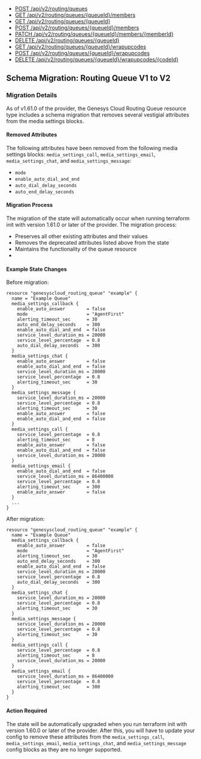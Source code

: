 - [POST /api/v2/routing/queues](https://developer.mypurecloud.com/api/rest/v2/routing/#post-api-v2-routing-queues)
- [GET /api/v2/routing/queues/{queueId}/members](https://developer.mypurecloud.com/api/rest/v2/routing/#get-api-v2-routing-queues--queueId--members)
- [GET /api/v2/routing/queues/{queueId}](https://developer.mypurecloud.com/api/rest/v2/routing/#get-api-v2-routing-queues--queueId-)
- [POST /api/v2/routing/queues/{queueId}/members](https://developer.mypurecloud.com/api/rest/v2/routing/#post-api-v2-routing-queues--queueId--members)
- [PATCH /api/v2/routing/queues/{queueId}/members/{memberId}](https://developer.mypurecloud.com/api/rest/v2/routing/#patch-api-v2-routing-queues--queueId--members--memberId-)
- [DELETE /api/v2/routing/queues/{queueId}](https://developer.mypurecloud.com/api/rest/v2/routing/#delete-api-v2-routing-queues--queueId-)
- [GET /api/v2/routing/queues/{queueId}/wrapupcodes](https://developer.mypurecloud.com/api/rest/v2/routing/#get-api-v2-routing-queues--queueId--wrapupcodes)
- [POST /api/v2/routing/queues/{queueId}/wrapupcodes](https://developer.mypurecloud.com/api/rest/v2/routing/#post-api-v2-routing-queues--queueId--wrapupcodes)
- [DELETE /api/v2/routing/queues/{queueId}/wrapupcodes/{codeId}](https://developer.mypurecloud.com/api/rest/v2/routing/#delete-api-v2-routing-queues--queueId--wrapupcodes--codeId-)

## Schema Migration: Routing Queue V1 to V2

### Migration Details

As of v1.61.0 of the provider, the Genesys Cloud Routing Queue resource type includes a schema migration that removes several vestigial attributes from the media settings blocks.

#### Removed Attributes

The following attributes have been removed from the following media settings blocks: `media_settings_call`, `media_settings_email`, `media_settings_chat`, and `media_settings_message`:

- `mode`
- `enable_auto_dial_and_end`
- `auto_dial_delay_seconds`
- `auto_end_delay_seconds`

#### Migration Process

The migration of the state will automatically occur when running terraform init with version 1.61.0 or later of the provider. The migration process:

- Preserves all other existing attributes and their values
- Removes the deprecated attributes listed above from the state
- Maintains the functionality of the queue resource
-

#### Example State Changes

Before migration:

```hcl
resource "genesyscloud_routing_queue" "example" {
  name = "Example Queue"
  media_settings_callback {
    enable_auto_answer        = false
    mode                      = "AgentFirst"
    alerting_timeout_sec      = 30
    auto_end_delay_seconds    = 300
    enable_auto_dial_and_end  = false
    service_level_duration_ms = 20000
    service_level_percentage  = 0.8
    auto_dial_delay_seconds   = 300
  }
  media_settings_chat {
    enable_auto_answer        = false
    enable_auto_dial_and_end  = false
    service_level_duration_ms = 20000
    service_level_percentage  = 0.8
    alerting_timeout_sec      = 30
  }
  media_settings_message {
    service_level_duration_ms = 20000
    service_level_percentage  = 0.8
    alerting_timeout_sec      = 30
    enable_auto_answer        = false
    enable_auto_dial_and_end  = false
  }
  media_settings_call {
    service_level_percentage  = 0.8
    alerting_timeout_sec      = 8
    enable_auto_answer        = false
    enable_auto_dial_and_end  = false
    service_level_duration_ms = 20000
  }
  media_settings_email {
    enable_auto_dial_and_end  = false
    service_level_duration_ms = 86400000
    service_level_percentage  = 0.8
    alerting_timeout_sec      = 300
    enable_auto_answer        = false
  }
  ...
}
```

After migration:

```hcl
resource "genesyscloud_routing_queue" "example" {
  name = "Example Queue"
  media_settings_callback {
    enable_auto_answer        = false
    mode                      = "AgentFirst"
    alerting_timeout_sec      = 30
    auto_end_delay_seconds    = 300
    enable_auto_dial_and_end  = false
    service_level_duration_ms = 20000
    service_level_percentage  = 0.8
    auto_dial_delay_seconds   = 300
  }
  media_settings_chat {
    service_level_duration_ms = 20000
    service_level_percentage  = 0.8
    alerting_timeout_sec      = 30
  }
  media_settings_message {
    service_level_duration_ms = 20000
    service_level_percentage  = 0.8
    alerting_timeout_sec      = 30
  }
  media_settings_call {
    service_level_percentage  = 0.8
    alerting_timeout_sec      = 8
    service_level_duration_ms = 20000
  }
  media_settings_email {
    service_level_duration_ms = 86400000
    service_level_percentage  = 0.8
    alerting_timeout_sec      = 300
  }
}
```

#### Action Required

The state will be automatically upgraded when you run terraform init with version 1.60.0 or later of the provider. After this, you will have to update your config to remove these attributes from the `media_settings_call`, `media_settings_email`, `media_settings_chat`, and `media_settings_message` config blocks as they are no longer supported.
